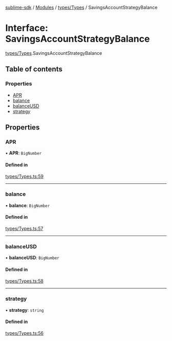 [sublime-sdk](../README.md) / [Modules](../modules.md) / [types/Types](../modules/types_Types.md) / SavingsAccountStrategyBalance

# Interface: SavingsAccountStrategyBalance

[types/Types](../modules/types_Types.md).SavingsAccountStrategyBalance

## Table of contents

### Properties

- [APR](types_Types.SavingsAccountStrategyBalance.md#apr)
- [balance](types_Types.SavingsAccountStrategyBalance.md#balance)
- [balanceUSD](types_Types.SavingsAccountStrategyBalance.md#balanceusd)
- [strategy](types_Types.SavingsAccountStrategyBalance.md#strategy)

## Properties

### APR

• **APR**: `BigNumber`

#### Defined in

[types/Types.ts:59](https://github.com/akshay111meher/sublime-sdk/blob/ddee479/src/types/Types.ts#L59)

___

### balance

• **balance**: `BigNumber`

#### Defined in

[types/Types.ts:57](https://github.com/akshay111meher/sublime-sdk/blob/ddee479/src/types/Types.ts#L57)

___

### balanceUSD

• **balanceUSD**: `BigNumber`

#### Defined in

[types/Types.ts:58](https://github.com/akshay111meher/sublime-sdk/blob/ddee479/src/types/Types.ts#L58)

___

### strategy

• **strategy**: `string`

#### Defined in

[types/Types.ts:56](https://github.com/akshay111meher/sublime-sdk/blob/ddee479/src/types/Types.ts#L56)
